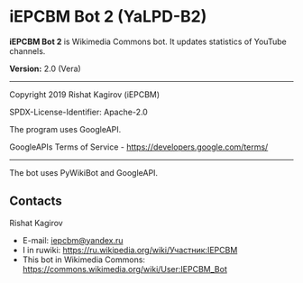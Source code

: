 # iEPCBM Bot 2 (YaLPD-B2)

**iEPCBM Bot 2** is Wikimedia Commons bot. It updates statistics of YouTube channels.

**Version:** 2.0 (Vera)

***
Copyright 2019 Rishat Kagirov (iEPCBM)

SPDX-License-Identifier: Apache-2.0

The program uses GoogleAPI.

GoogleAPIs Terms of Service - <https://developers.google.com/terms/>
***

The bot uses PyWikiBot and GoogleAPI.

## Contacts
Rishat Kagirov
* E-mail: iepcbm@yandex.ru
* I in ruwiki: <https://ru.wikipedia.org/wiki/Участник:IEPCBM>
* This bot in Wikimedia Commons: <https://commons.wikimedia.org/wiki/User:IEPCBM_Bot>
